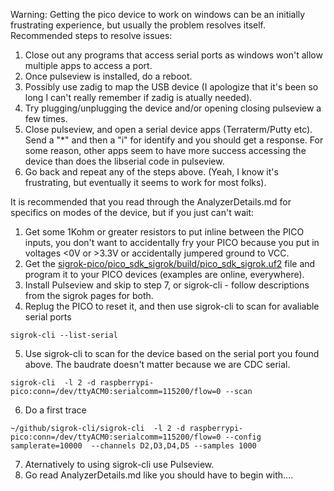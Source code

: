 Warning: Getting the pico device to work on windows can be an initially frustrating experience, but usually the problem resolves itself.  
Recommended steps to resolve issues:
1) Close out any programs that access serial ports as windows won't allow multiple apps to access a port.
2) Once pulseview is installed, do a reboot.
3) Possibly use zadig to map the USB device (I apologize that it's been so long I can't really remember if zadig is atually needed).
4) Try plugging/unplugging the device and/or opening closing pulseview a few times.
5) Close pulseview, and open a serial device apps (Terraterm/Putty etc).  Send a "*" and then a "i" for identify and you should get a response. For some reason, other apps seem to have more success accessing the device than does the libserial code in pulseview.
6) Go back and repeat any of the steps above.  (Yeah, I know it's frustrating, but eventually it seems to work for most folks).

It is recommended that you read through the AnalyzerDetails.md for specifics on modes of the device, but if you just can't wait:

1) Get some 1Kohm or greater resistors to put inline between the PICO inputs, you don't want to accidentally fry your PICO because you put in voltages <0V or >3.3V or accidentally jumpered ground to VCC. 
2) Get the [sigrok-pico/pico_sdk_sigrok/build/pico_sdk_sigrok.uf2](./pico_sdk_sigrok/build/pico_sdk_sigrok.uf2) file and program it to your PICO devices (examples are online, everywhere).
3) Install Pulseview and skip to step 7, or sigrok-cli - follow descriptions from the sigrok pages for both.
4) Replug the PICO to reset it, and then use sigrok-cli to scan for avaliable serial ports
```
sigrok-cli --list-serial
```
5) Use sigrok-cli to scan for the device based on the serial port you found above. The baudrate doesn't matter because we are CDC serial.
```
sigrok-cli  -l 2 -d raspberrypi-pico:conn=/dev/ttyACM0:serialcomm=115200/flow=0 --scan
```
6) Do a first trace 
```
~/github/sigrok-cli/sigrok-cli  -l 2 -d raspberrypi-pico:conn=/dev/ttyACM0:serialcomm=115200/flow=0 --config samplerate=10000  --channels D2,D3,D4,D5 --samples 1000
```
7) Aternatively to using sigrok-cli use Pulseview.
8) Go read AnalyzerDetails.md like you should have to begin with....
